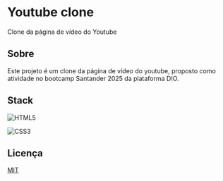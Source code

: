 # Youtube clone

Clone da página de vídeo do Youtube

## Sobre

Este projeto é um clone da página de vídeo do youtube, proposto como atividade no bootcamp Santander 2025 da plataforma DIO. 

## Stack

![HTML5](https://img.shields.io/badge/html5-%23E34F26.svg?style=for-the-badge&logo=html5&logoColor=white)

![CSS3](https://img.shields.io/badge/css3-%231572B6.svg?style=for-the-badge&logo=css3&logoColor=white)

## Licença

[MIT](LICENSE)
